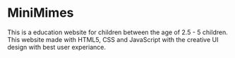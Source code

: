 # MiniMimes
This is a education website for children between the age of 2.5 - 5 children. This website made with HTML5, CSS and JavaScript with the creative UI design with best user experiance.
